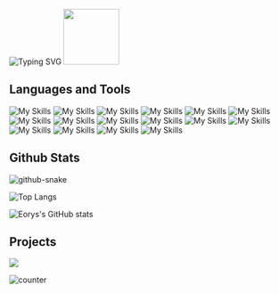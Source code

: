 <p>
 <a>
  <img src="https://readme-typing-svg.demolab.com?font=Forte&size=26&duration=3000&pause=1000&color=EF99B8&center=true&vCenter=true&repeat=false&width=180&lines=Hi%2C+I+am+Eorys" alt="Typing SVG" />
 </a>
 <a>
  <img width="100" src="https://user-images.githubusercontent.com/46156734/148928475-b5b340b7-241d-4ddc-8155-70d98c6384a9.png">
 </a>
</p>

## Languages and Tools
![My Skills](https://skillicons.dev/icons?i=c)
![My Skills](https://skillicons.dev/icons?i=cpp)
![My Skills](https://skillicons.dev/icons?i=js)
![My Skills](https://skillicons.dev/icons?i=py)
![My Skills](https://skillicons.dev/icons?i=java)
![My Skills](https://skillicons.dev/icons?i=git)
![My Skills](https://skillicons.dev/icons?i=vim)
![My Skills](https://skillicons.dev/icons?i=github)
![My Skills](https://skillicons.dev/icons?i=gitlab)
![My Skills](https://skillicons.dev/icons?i=godot)
![My Skills](https://skillicons.dev/icons?i=linux)
![My Skills](https://skillicons.dev/icons?i=docker)
![My Skills](https://skillicons.dev/icons?i=md)
![My Skills](https://skillicons.dev/icons?i=mysql)
![My Skills](https://skillicons.dev/icons?i=visualstudio)
![My Skills](https://skillicons.dev/icons?i=vscode)

## Github Stats
<!-- 贪吃蛇 -->
<picture>
  <source media="(prefers-color-scheme: dark)" srcset="https://cdn.jsdelivr.net/gh/WhiteCells/WhiteCells/profile-snake-contrib/github-contribution-grid-snake-dark.svg" />
  <source media="(prefers-color-scheme: light)" srcset="https://cdn.jsdelivr.net/gh/WhiteCells/WhiteCells/profile-snake-contrib/github-contribution-grid-snake.svg" />
  <img alt="github-snake" src="https://cdn.jsdelivr.net/gh/WhiteCells/WhiteCells/profile-snake-contrib/github-contribution-grid-snake-dark.svg" />
</picture>

<!--语言使用-->
<!--![Top Langs](https://github-readme-stats.vercel.app/api/top-langs/?username=WhiteCells&layout=compact&theme=bear&bg_color=00000000&count_private=true&hide_border=true&hide=batchfile,html)-->
![Top Langs](https://github-readme-stats.vercel.app/api/top-langs/?username=WhiteCells&langs_count=8&show_icons=true&bg_color=00000000&theme=bear&hide=batchfile,html&hide_border=true)

<!-- github 提交等状态 -->
![Eorys's GitHub stats](https://github-readme-stats.vercel.app/api?username=WhiteCells&show_icons=true&bg_color=00000000&theme=bear&hide_border=true)

## Projects
<!--横向仓库  -->
<a href="https://github.com/WhiteCells/endless-note">
  <img align="center" src="https://github-readme-stats.vercel.app/api/pin/?username=WhiteCells&repo=endless-note&bg_color=00000000&theme=bear&hide_border=true" />
</a>
<!--
<a href="https://github.com/WhiteCells/WhiteCells.github.io">
  <img align="center" src="https://github-readme-stats.vercel.app/api/pin/?username=WhiteCells&repo=WhiteCells.github.io&bg_color=00000000&theme=bear&hide_border=true" />
</a>
-->

 <!-- 浏览统计 -->
![counter](https://moe-counter.glitch.me/get/@WhiteCells?theme=rule34)
